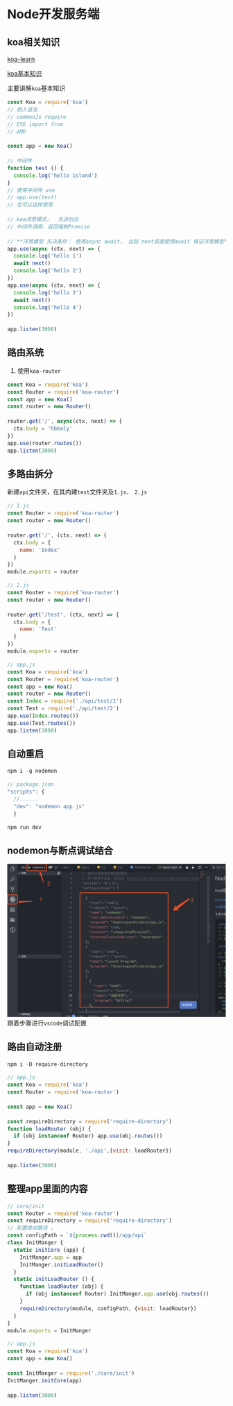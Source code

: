 # Node开发服务端

## koa相关知识

[koa-learn](https://github.com/hbbaly/koa2-learn)

[koa基本知识](https://hbbaly.github.io/nodeJs/koa2.html)

主要讲解`koa`基本知识

```js
const Koa = require('koa')
// 倒入语法
// commonJs require
// ES6 import from
// AMD 

const app = new Koa()

// 中间件
function test () {
  console.log('hello island')
}
// 使用中间件 use    
// app.use(test)
// 也可以这样使用

// koa洋葱模式，  先进后出
// 中间件调用，返回强制Promise

// **洋葱模型 先决条件： 使用async await， 比如 next前面使用await 保证洋葱模型**
app.use(async (ctx, next) => {
  console.log('hello 1')
  await next()
  console.log('hello 2')
})
app.use(async (ctx, next) => {
  console.log('hello 3')
  await next()
  console.log('hello 4')
})

app.listen(3000)
```

## 路由系统

1. 使用`koa-router`

```js
const Koa = require('koa')
const Router = require('koa-router')
const app = new Koa()
const router = new Router()

router.get('/', async(ctx, next) => {
  ctx.body = 'hbbaly'
})
app.use(router.routes())
app.listen(3000)
```

## 多路由拆分

新建`api`文件夹，在其内建`test`文件夹及`1.js， 2.js`
```js
// 1.js
const Router = require('koa-router')
const router = new Router()

router.get('/', (ctx, next) => {
  ctx.body = {
    name: 'Index'
  }
})
module.exports = router
```

```js
// 2.js
const Router = require('koa-router')
const router = new Router()

router.get('/test', (ctx, next) => {
  ctx.body = {
    name: 'Test'
  }
})
module.exports = router
```
```js
// app.js
const Koa = require('koa')
const Router = require('koa-router')
const app = new Koa()
const router = new Router()
const Index = require('./api/test/1')
const Test = require('./api/test/2')
app.use(Index.routes())
app.use(Test.routes())
app.listen(3000)
```

## 自动重启

```js
npm i -g nodemon
```

```js
// package.json
"scripts": {
  //......
  "dev": "nodemon app.js"
  }
```

```js
npm run dev
```

## nodemon与断点调试结合

![case](./readme/1.png 'case')
跟着步骤进行`vscode`调试配置

## 路由自动注册

```js
npm i -D require-directory
```

```js
// app.js
const Koa = require('koa')
const Router = require('koa-router')

const app = new Koa()

const requireDirectory = require('require-directory')
function loadRouter (obj) {
  if (obj instanceof Router) app.use(obj.routes())
}
requireDirectory(module, './api',{visit: loadRouter})

app.listen(3000)
```
## 整理app里面的内容

```js
// core/init
const Router = require('koa-router')
const requireDirectory = require('require-directory')
// 配置绝对路径 ， 
const configPath = `${process.cwd()}/app/api`
class InitManger {
  static initCore (app) {
    InitManger.app = app
    InitManger.initLoadRouter()
  }
  static initLoadRouter () {
    function loadRouter (obj) {
      if (obj instanceof Router) InitManger.app.use(obj.routes())
    }
    requireDirectory(module, configPath, {visit: loadRouter})
  }
}
module.exports = InitManger
```

```js
// app.js
const Koa = require('koa')
const app = new Koa()

const InitManger = require('./core/init')
InitManger.initCore(app)

app.listen(3000)
```